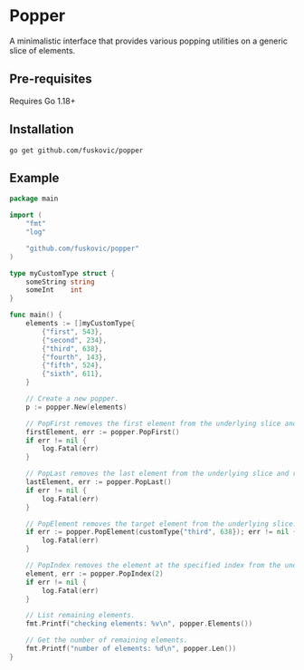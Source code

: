 # Popper

A minimalistic interface that provides various popping utilities on a generic slice of elements.

## Pre-requisites

Requires Go 1.18+

## Installation

    go get github.com/fuskovic/popper

## Example

```go
package main

import (
	"fmt"
	"log"

	"github.com/fuskovic/popper"
)

type myCustomType struct {
	someString string
	someInt    int
}

func main() {
    elements := []myCustomType{
        {"first", 543},
        {"second", 234},
        {"third", 638},
        {"fourth", 143},
        {"fifth", 524},
        {"sixth", 611},
    }

    // Create a new popper.
	p := popper.New(elements)

    // PopFirst removes the first element from the underlying slice and returns it.
	firstElement, err := popper.PopFirst()
	if err != nil {
		log.Fatal(err)
	}

    // PopLast removes the last element from the underlying slice and returns it.
	lastElement, err := popper.PopLast()
	if err != nil {
        log.Fatal(err)
	}

    // PopElement removes the target element from the underlying slice.
	if err := popper.PopElement(customType{"third", 638}); err != nil {
        log.Fatal(err)
	}

	// PopIndex removes the element at the specified index from the underlying slice and returns it.
	element, err := popper.PopIndex(2)
	if err != nil {
        log.Fatal(err)
	}

	// List remaining elements.
	fmt.Printf("checking elements: %v\n", popper.Elements())

	// Get the number of remaining elements.
	fmt.Printf("number of elements: %d\n", popper.Len())
}
```